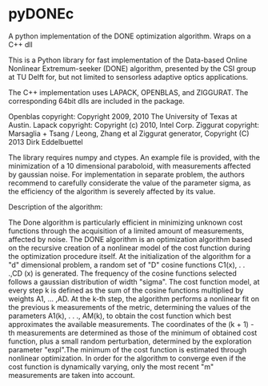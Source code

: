 # pyDONEc
A python implementation of the DONE optimization algorithm. Wraps on a C++ dll


This is a Python library for fast implementation of the Data-based Online
Nonlinear Extremum-seeker (DONE) algorithm, presented by the CSI group at TU Delft for, but not limited to sensorless adaptive optics applications.

The C++ implementation uses LAPACK, OPENBLAS, and ZIGGURAT. The corresponding 64bit dlls are included in the package.
 
Openblas copyright: Copyright 2009, 2010 The University of Texas at Austin.
Lapack copyright: Copyright (c) 2010, Intel Corp.
Ziggurat copyright: Marsaglia + Tsang / Leong, Zhang et al Ziggurat generator, Copyright (C) 2013  Dirk Eddelbuettel

The library requires numpy and ctypes.
An example file is provided, with the minimization of a 10 dimensional paraboloid, with measurements affected by gaussian noise. For implementation in separate problem, the authors recommend to carefully considerate the value of the parameter sigma, as the efficiency of the algorithm is severely affected by its value.



Description of the algorithm:

The Done algorithm is particularly efficient in minimizing unknown cost functions through the acquisition of a limited amount of measurements, affected by noise.
The DONE algorithm is an optimization algorithm based on the recursive creation of a nonlinear model of the cost function during the optimization procedure itself.
At the initialization of the algorithm for a "d" dimensional problem, a random set of "D" cosine functions C1(x), . . .,CD (x) is generated. The frequency of the cosine functions selected follows a gaussian distribution of width "sigma". The cost function model, at every step k is defined as the sum of the cosine functions multiplied by weights A1, ... ,AD.
At the k-th step, the algorithm performs a nonlinear fit on the previous k measurements of the metric, determining the values of the parameters A1(k), . . ., AM(k), to obtain the cost function which best approximates the available measurements. The coordinates of the (k + 1) - th measurements are determined as those of the minimum of obtained cost function, plus a small random perturbation, determined by the exploration parameter "expl".The minimum of the cost function is estimated through nonlinear optimization. In order for the algorithm to converge even if the cost function is dynamically varying, only the most recent "m" measurements are taken into account.

